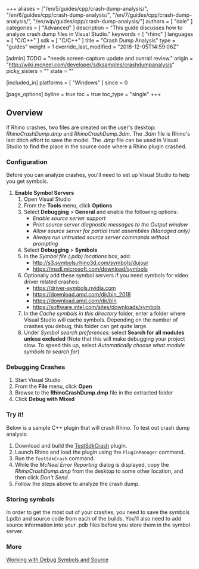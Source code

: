 +++
aliases = ["/en/5/guides/cpp/crash-dump-analysis/", "/en/6/guides/cpp/crash-dump-analysis/", "/en/7/guides/cpp/crash-dump-analysis/", "/en/wip/guides/cpp/crash-dump-analysis/"]
authors = [ "dale" ]
categories = [ "Advanced" ]
description = "This guide discusses how to analyze crash dump files in Visual Studio."
keywords = [ "rhino" ]
languages = [ "C/C++" ]
sdk = [ "C/C++" ]
title = "Crash Dump Analysis"
type = "guides"
weight = 1
override_last_modified = "2018-12-05T14:59:06Z"

[admin]
TODO = "needs screen-capture update and overall review."
origin = "http://wiki.mcneel.com/developer/sdksamples/crashdumpanalysis"
picky_sisters = ""
state = ""

[included_in]
platforms = [ "Windows" ]
since = 0

[page_options]
byline = true
toc = true
toc_type = "single"
+++


## Overview

If Rhino crashes, two files are created on the user's desktop: *RhinoCrashDump.dmp* and *RhinoCrashDump.3dm*. The *.3dm* file is Rhino's last ditch effort to save the model.  The *.dmp* file can be used in Visual Studio to find the place in the source code where a Rhino plugin crashed.

### Configuration
Before you can analyze crashes, you'll need to set up Visual Studio to help you get symbols.

1. **Enable Symbol Servers**
    1. Open Visual Studio
    1. From the **Tools** menu, click **Options**
    1. Select **Debugging** > **General** and enable the following options:
        * *Enable source server support*
        * *Print source server diagnostic messages to the Output window*
        * *Allow source server for partial trust assemblies (Managed only)*
        * *Always run untrusted source server commands without prompting*
    1. Select **Debugging** > **Symbols**
    1. In the *Symbol file (.pdb) locations* box, add:
        * http://s3.symbols.rhino3d.com/symbols/dujour
        * https://msdl.microsoft.com/download/symbols
    1. Optionally add these symbol servers if you need symbols for video driver related crashes:
        * https://driver-symbols.nvidia.com
        * https://download.amd.com/dir/bin_2018
        * https://download.amd.com/dir/bin
        * https://software.intel.com/sites/downloads/symbols
    1. In the *Cache symbols in this directory* folder, enter a folder where Visual Studio will cache symbols. Depending on the number of crashes you debug, this folder can get quite large.
    1. Under *Symbol search preferences:* select **Search for all modules unless excluded**
    (Note that this will make debugging your project slow. To speed this up, select *Automatically choose what module symbols to search for*)


### Debugging Crashes

  1. Start Visual Studio
  1. From the **File** menu, click **Open**
  1. Browse to the **RhinoCrashDump.dmp** file in the extracted folder
  1. Click **Debug with Mixed**

### Try it!

Below is a sample C++ plugin that will crash Rhino.  To test out crash dump analysis:
  1. Download and build the <a href="/files/testsdkcrash.zip">TestSdkCrash</a> plugin.
  1. Launch Rhino and load the plugin using the `PlugInManager` command.
  1. Run the `TestSdkCrash` command.  
  1. While the *McNeel Error Reporting* dialog is displayed, copy the *RhinoCrashDump.dmp* from the desktop to some other location, and then click *Don't Send*.
  1. Follow the steps above to analyze the crash dump.

### Storing symbols

In order to get the most out of your crashes, you need to save the symbols (.pdb) and source code from each of the builds. You'll also need to add source information into your .pdb files before you store them in the symbol server.

### More

[Working with Debug Symbols and Source](https://learn.microsoft.com/en-us/shows/visual-studio-2022-launch-event/tips-and-tricks-tips-for-working-with-debug-symbols-and-source)
